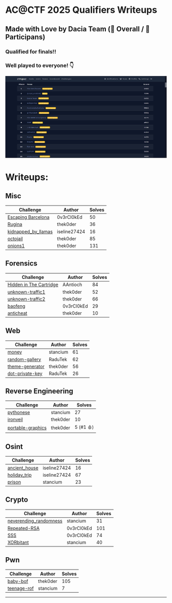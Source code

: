 # AC@CTF 2025 Qualifiers Writeups
## Made with Love by Dacia Team (🥉 Overall / 🥈 Participans)
### Qualified for finals!!

### Well played to everyone! 👇

![leaderboard](leaderboard.png)

# Writeups:

## Misc

Challenge|Author|Solves
-|-|-
[Escaping Barcelona](<./misc/Escaping-Barcelona>)|0v3rCl0kEd|50
[Rugina](<./misc/rugina>)|thek0der|36
[kidnapped_by_llamas](<./misc/kidnapped_by_llamas>)|iseline27424|16
[octojail](<./misc/octojail>)|thek0der|85
[onions1](<./misc/onions1>)|thek0der|131

## Forensics

Challenge|Author|Solves
-|-|-
[Hidden in The Cartridge](<./forensics/Hidden-in-the-Cartridge/>)|AAntioch|84
[unknown-traffic1](<./forensics/unknown-traffic1/>)|thek0der|52
[unknown-traffic2](<./forensics/unknown-traffic2/>)|thek0der|66
[baofeng](<./forensics/baofeng/>)|0v3rCl0kEd|29
[anticheat](<./forensics/anticheat/>)|thek0der|10

## Web

Challenge|Author|Solves
-|-|-
[money](<./web/money>)|stancium|61
[random-gallery](<./web/random-gallery>)|RaduTek|62
[theme-generator](<./web/theme-generator>)|thek0der|56
[dot-private-key](<./web/dot-private-key>)|RaduTek|26

## Reverse Engineering

Challenge|Author|Solves
-|-|-
[pythonese](<./rev/pythonese/>)|stancium|27
[ironveil](<./rev/ironveil/>)|thek0der|10
[portable-graphics](<./rev/portable-graphics/>)|thek0der|5 (#1 🩸)

## Osint

Challenge|Author|Solves
-|-|-
[ancient_house](<./osint/ancient_house/>)|iseline27424|16
[holiday_trip](<./osint/holiday_trip/>)|iseline27424|67
[prison](<./osint/prison/>)|stancium|23

## Crypto

Challenge|Author|Solves
-|-|-
[neverending_randomness](<./crypto/neverending-randomness/>)|stancium|31
[Repeated-RSA](<./crypto/Repeated-RSA>)|0v3rCl0kEd|101
[SSS](<./crypto/sss>)|0v3rCl0kEd|74
[XORbitant](<./crypto/XORbitant>)|stancium|40


## Pwn

Challenge|Author|Solves
-|-|-
[baby-bof](<./pwn/baby-bof>)|thek0der|105
[teenage-rof](<./pwn/teenage-rof>)|stancium|7

---
